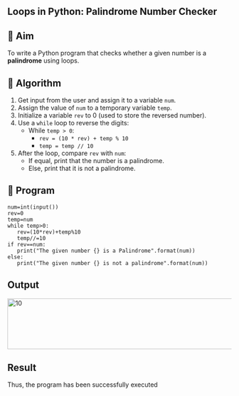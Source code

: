 ## Loops in Python: Palindrome Number Checker

## 🎯 Aim
To write a Python program that checks whether a given number is a **palindrome** using loops.

## 🧠 Algorithm
1. Get input from the user and assign it to a variable `num`.
2. Assign the value of `num` to a temporary variable `temp`.
3. Initialize a variable `rev` to 0 (used to store the reversed number).
4. Use a `while` loop to reverse the digits:
   - While `temp > 0`:
     - `rev = (10 * rev) + temp % 10`
     - `temp = temp // 10`
5. After the loop, compare `rev` with `num`:
   - If equal, print that the number is a palindrome.
   - Else, print that it is not a palindrome.

## 🧾 Program
```
num=int(input()) 
rev=0 
temp=num 
while temp>0: 
   rev=(10*rev)+temp%10 
   temp//=10 
if rev==num: 
   print("The given number {} is a Palindrome".format(num)) 
else: 
   print("The given number {} is not a palindrome".format(num))
```
## Output
<img width="593" height="114" alt="10" src="https://github.com/user-attachments/assets/bd38fe5a-7c3c-4294-b104-1d9f0e1c96b5" />

## Result
Thus, the program has been successfully executed 
